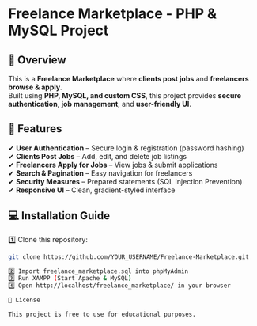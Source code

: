# Freelance Marketplace - PHP & MySQL Project

## 🌟 Overview
This is a **Freelance Marketplace** where **clients post jobs** and **freelancers browse & apply**.  
Built using **PHP, MySQL, and custom CSS**, this project provides **secure authentication**, **job management**, and **user-friendly UI**.  

## 📌 Features
✔ **User Authentication** – Secure login & registration (password hashing)  
✔ **Clients Post Jobs** – Add, edit, and delete job listings  
✔ **Freelancers Apply for Jobs** – View jobs & submit applications  
✔ **Search & Pagination** – Easy navigation for freelancers  
✔ **Security Measures** – Prepared statements (SQL Injection Prevention)  
✔ **Responsive UI** – Clean, gradient-styled interface  

## 💻 Installation Guide
1️⃣ Clone this repository:  
```bash
git clone https://github.com/YOUR_USERNAME/Freelance-Marketplace.git

2️⃣ Import freelance_marketplace.sql into phpMyAdmin
3️⃣ Run XAMPP (Start Apache & MySQL)
4️⃣ Open http://localhost/freelance_marketplace/ in your browser

📜 License

This project is free to use for educational purposes.